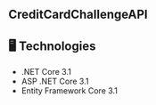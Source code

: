 ## CreditCardChallengeAPI

## 🖥 Technologies #
* .NET Core 3.1
* ASP .NET Core 3.1
* Entity Framework Core 3.1

